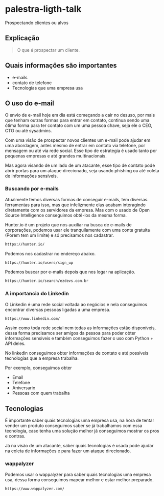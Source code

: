 # palestra-ligth-talk
Prospectando clientes ou alvos


## Explicação
> O que é prospectar um cliente.

## Quais informações são importantes
- e-mails
- contato de telefone
- Tecnologias que uma empresa usa

## O uso do e-mail
O envio de e-mail hoje em dia está começando a cair no desuso, por mais que tenham outras formas para entrar em contato, continua sendo uma ótima forma para ter contato com um uma pessoa chave, seja ele o CEO, CTO ou até sysadmins.

Com uma visão de prospectar novos clientes um e-mail pode ajudar em uma abordagem, antes mesmo de entrar em contato via telefone, por mensagem ou até via rede social. Esse tipo de estrategia é usado tanto por pequenas empresas e até grandes multinacionais.

Mas agora visando de um lado de um atacante, esse tipo de contato pode abrir portas para um ataque direcionado, seja usando phishing ou até coleta de informações sensíveis.

### Buscando por e-mails
Atualmente temos diversas formas de conseguir e-mails, tem diversas ferramentas para isso, mas que infelizmente elas acabam interagindo diretamente com os servidores da empresa. Mas com o usado de Open Source Intelligence conseguimos obtê-los da mesma forma.

Hunter.io é um projeto que nos auxiliar na busca de e-mails de corporações, podemos usar ele tranquilamente com uma conta gratuita (Porem tem um limite) e só precisamos nos cadastrar.
```sh
https://hunter.io/
```

Podemos nos cadastrar no endereço abaixo.
```sh
https://hunter.io/users/sign_up
```

Podemos buscar por e-mails depois que nos logar na aplicação.
```sh
https://hunter.io/search/ezdevs.com.br
```

### A importancia do Linkedin
O Linkedin é uma rede social voltada ao negócios e nela conseguimos encontrar diversas pessoas ligadas a uma empresa.
```sh
https://www.linkedin.com/
```

Assim como toda rede social nem todas as informações estão disponíveis, dessa forma precisamos ser amigos da pessoa para poder obter informações sensíveis e também conseguimos fazer o uso com Python + API deles.

No linkedin conseguimos obter informações de contato e até possíveis tecnologias que a empresa trabalha.

Por exemplo, conseguimos obter
- Email
- Telefone
- Aniversario
- Pessoas com quem trabalha

## Tecnologias
É importante saber quais tecnologias uma empresa usa, na hora de tentar vender um produto conseguimos saber se já trabalhamos com essa tecnologia, caso tenha uma solução melhor já conseguimos mostrar os pros e contras.

Já na visão de um atacante, saber quais tecnologias é usada pode ajudar na coleta de informações e para fazer um ataque direcionado.  

### wappalyzer
Podemos usar o wappalyzer para saber quais tecnologias uma empresa usa, dessa forma conseguimos mapear melhor e estar melhor preparado.

```sh
https://www.wappalyzer.com/
```
